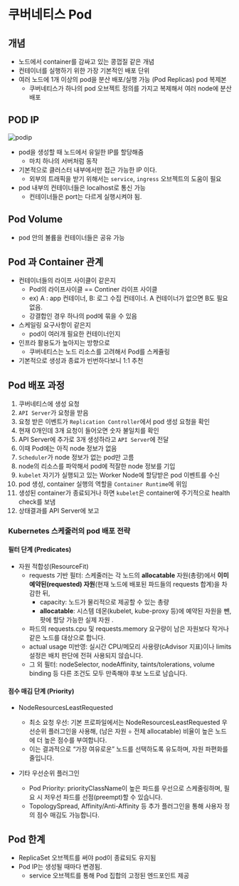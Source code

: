 # 쿠버네티스 Pod

## 개념
- 노드에서 container를 감싸고 있는 콩껍질 같은 개념
- 컨테이너를 실행하기 위한 가장 기본적인 배포 단위
- 여러 노드에 1개 이상의 pod을 분산 배포/실행 가능 (Pod Replicas) pod 복제본
  - 쿠버네티스가 하나의 pod 오브젝트 정의를 가지고 복제해서 여러 node에 분산 배포

## POD IP
![podip](../../images/kubernentes/podIp2.png)

- pod을 생성할 때 노드에서 유일한 IP를 할당해줌
  - 마치 하나의 서버처럼 동작
- 기본적으로 클러스터 내부에서만 접근 가능한 IP 이다.
  - 외부의 트래픽을 받기 위해서는 `service`, `ingress` 오브젝트의 도움이 필요
- pod 내부의 컨테이너들은 localhost로 통신 가능
  - 컨테이너들은 port는 다르게 실행시켜야 됨.

## Pod Volume
- pod 안의 볼륨을 컨테이너들은 공유 가능

## Pod 과 Container 관계

- 컨테이너들의 라이프 사이클이 같은지
  - Pod의 라이프사이클 == Continer 라이프 사이클
  - ex) A : app 컨테이너, B:  로그 수집 컨테이너. A 컨테이너가 없으면 B도 필요없음. 
  - 강결합인 경우 하나의 pod에 묶을 수 있음
- 스케일링 요구사항이 같은지
  - pod이 여러개 필요한 컨테이너인지
- 인프라 활용도가 높아지는 방향으로
  - 쿠버네티스는 노드 리소스를 고려해서 Pod를 스케쥴링
- 기본적으로 생성과 종료가 빈번하다보니 1:1 추천

## Pod 배포 과정
1. 쿠버네티스에 생성 요청
2. `API Server`가 요청을 받음
3. 요청 받은 이벤트가 `Replication Controller`에서 pod 생성 요청을 확인
4. 현재 0개인데 3개 요청이 들어오면 숫자 불일치를 확인
5. API Server에 추가로 3개 생성하라고 `API Server`에 전달
6. 이때 Pod에는 아직 node 정보가 없음
7. `Scheduler`가 node 정보가 없는 pod만 고름
8. node의 리소스를 파악해서 pod에 적잘한 node 정보를 기입
9. `kubelet` 자기가 실행되고 있는 Worker Node에 할당받은 pod 이벤트를 수신
10. pod 생성, container 실행의 역할을 `Container Runtime`에 위임
11. 생성된 container가 종료되거나 하면 `kubelet`은 container에 주기적으로 health check를 보냄
12. 상태결과를 API Server에 보고

### Kubernetes 스케줄러의 pod 배포 전략

#### 필터 단계 (Predicates)
- 자원 적합성(ResourceFit)
  - requests 기반 필터: 스케줄러는 각 노드의 **allocatable** 자원(총량)에서 **이미 예약된(requested) 자원**(현재 노드에 배포된 파드들의 requests 합계)을 차감한 뒤, 
    - capacity: 노드가 물리적으로 제공할 수 있는 총량
    - **allocatable**: 시스템 데몬(kubelet, kube-proxy 등)에 예약된 자원을 뺀, 팟에 할당 가능한 실제 자원 .
  - 파드의 requests.cpu 및 requests.memory 요구량이 남은 자원보다 작거나 같은 노드를 대상으로 합니다.
  - actual usage 미반영: 실시간 CPU/메모리 사용량(cAdvisor 지표)이나 limits 설정은 배치 판단에 전혀 사용되지 않습니다.
  - 그 외 필터: nodeSelector, nodeAffinity, taints/tolerations, volume binding 등 다른 조건도 모두 만족해야 후보 노드로 남습니다.

#### 점수 매김 단계 (Priority)

- NodeResourcesLeastRequested
  - 최소 요청 우선: 기본 프로파일에서는 NodeResourcesLeastRequested 우선순위 플러그인을 사용해, (남은 자원 ÷ 전체 allocatable) 비율이 높은 노드에 더 높은 점수를 부여합니다.
  - 이는 결과적으로 “가장 여유로운” 노드를 선택하도록 유도하며, 자원 파편화를 줄입니다.

- 기타 우선순위 플러그인
  - Pod Priority: priorityClassName이 높은 파드를 우선으로 스케줄링하며, 필요 시 저우선 파드를 선점(preempt)할 수 있습니다.
  - TopologySpread, Affinity/Anti-Affinity 등 추가 플러그인을 통해 사용자 정의 점수 매김도 가능합니다.

## Pod 한계
- ReplicaSet 오브젝트를 써야 pod이 종료되도 유지됨
- Pod IP는 생성될 때마다 변경됨.
  - service 오브젝트를 통해 Pod 집합의 고정된 엔드포인트 제공